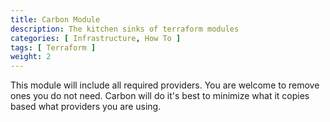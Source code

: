 ```yaml
---
title: Carbon Module
description: The kitchen sinks of terraform modules
categories: [ Infrastructure, How To ]
tags: [ Terraform ]
weight: 2
---
```


This module will include all required providers. You are welcome to remove ones you do not need. Carbon will do it's best to minimize what it copies based what providers you are using.